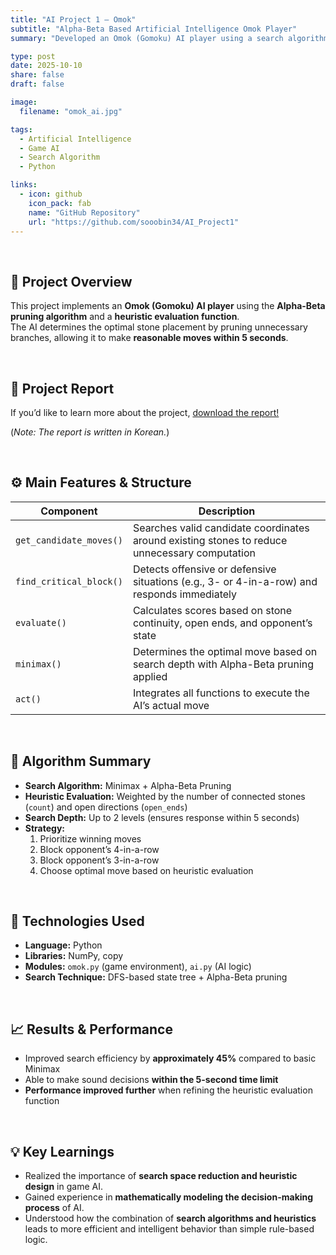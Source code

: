```yaml
---
title: "AI Project 1 – Omok"
subtitle: "Alpha-Beta Based Artificial Intelligence Omok Player"
summary: "Developed an Omok (Gomoku) AI player using a search algorithm and heuristic evaluation function."

type: post
date: 2025-10-10
share: false
draft: false

image:
  filename: "omok_ai.jpg"

tags:
  - Artificial Intelligence
  - Game AI
  - Search Algorithm
  - Python

links:
  - icon: github
    icon_pack: fab
    name: "GitHub Repository"
    url: "https://github.com/sooobin34/AI_Project1"
---
```


<br>

## 🎯 Project Overview
This project implements an **Omok (Gomoku) AI player** using the **Alpha-Beta pruning algorithm** and a **heuristic evaluation function**.  
The AI determines the optimal stone placement by pruning unnecessary branches, allowing it to make **reasonable moves within 5 seconds**.

<br>

## 📄 Project Report
If you’d like to learn more about the project, 
[download the report!](/files/ai_project1_report.pdf)

(*Note: The report is written in Korean.*)

<br>

## ⚙️ Main Features & Structure
| Component | Description |
|------------|-------------|
| `get_candidate_moves()` | Searches valid candidate coordinates around existing stones to reduce unnecessary computation |
| `find_critical_block()` | Detects offensive or defensive situations (e.g., 3- or 4-in-a-row) and responds immediately |
| `evaluate()` | Calculates scores based on stone continuity, open ends, and opponent’s state |
| `minimax()` | Determines the optimal move based on search depth with Alpha-Beta pruning applied |
| `act()` | Integrates all functions to execute the AI’s actual move |

<br>

## 🧠 Algorithm Summary
- **Search Algorithm:** Minimax + Alpha-Beta Pruning  
- **Heuristic Evaluation:** Weighted by the number of connected stones (`count`) and open directions (`open_ends`)  
- **Search Depth:** Up to 2 levels (ensures response within 5 seconds)  
- **Strategy:**  
  1. Prioritize winning moves  
  2. Block opponent’s 4-in-a-row  
  3. Block opponent’s 3-in-a-row  
  4. Choose optimal move based on heuristic evaluation  

<br>

## 🧩 Technologies Used
- **Language:** Python  
- **Libraries:** NumPy, copy  
- **Modules:** `omok.py` (game environment), `ai.py` (AI logic)  
- **Search Technique:** DFS-based state tree + Alpha-Beta pruning  

<br>

## 📈 Results & Performance
- Improved search efficiency by **approximately 45%** compared to basic Minimax  
- Able to make sound decisions **within the 5-second time limit**  
- **Performance improved further** when refining the heuristic evaluation function  

<br>

## 💡 Key Learnings
- Realized the importance of **search space reduction and heuristic design** in game AI.  
- Gained experience in **mathematically modeling the decision-making process** of AI.  
- Understood how the combination of **search algorithms and heuristics** leads to more efficient and intelligent behavior than simple rule-based logic.

<br>
